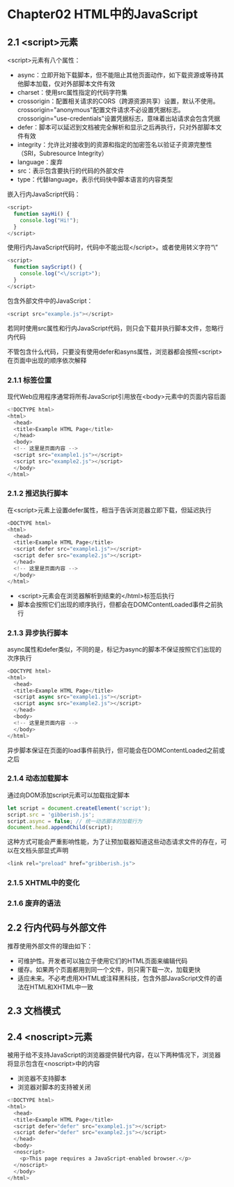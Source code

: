 # Chapter02 HTML中的JavaScript

## 2.1 &lt;script&gt;元素

&lt;script&gt;元素有八个属性：

* async：立即开始下载脚本，但不能阻止其他页面动作，如下载资源或等待其他脚本加载，仅对外部脚本文件有效
* charset：使用src属性指定的代码字符集
* crossorigin：配置相关请求的CORS（跨源资源共享）设置，默认不使用。crossorigin="anonymous"配置文件请求不必设置凭据标志。crossorigin="use-credentials"设置凭据标志，意味着出站请求会包含凭据
* defer：脚本可以延迟到文档被完全解析和显示之后再执行，只对外部脚本文件有效
* integrity：允许比对接收到的资源和指定的加密签名以验证子资源完整性（SRI，Subresource Integrity）
* language：废弃
* src：表示包含要执行的代码的外部文件
* type：代替language，表示代码快中脚本语言的内容类型

嵌入行内JavaScript代码：

```javascript
<script>
  function sayHi() {
    console.log("Hi!");
  }
</script>
```

使用行内JavaScript代码时，代码中不能出现&lt;/script&gt;。或者使用转义字符“\”

```javascript
<script>
  function sayScript() {
    console.log("<\/script>");
  }
</script>    
```

包含外部文件中的JavaScript：

```javascript
<script src="example.js"></script>
```

若同时使用src属性和行内JavaScript代码，则只会下载并执行脚本文件，忽略行内代码

不管包含什么代码，只要没有使用defer和asyns属性，浏览器都会按照&lt;script&gt;在页面中出现的顺序依次解释

### 2.1.1 标签位置

现代Web应用程序通常将所有JavaScript引用放在&lt;body&gt;元素中的页面内容后面

```javascript
<!DOCTYPE html>
<html>
  <head>
  <title>Example HTML Page</title>
  </head>
  <body>
  <!-- 这里是页面内容 -->
  <script src="example1.js"></script>
  <script src="example2.js"></script>
  </body>
</html>
```

### 2.1.2 推迟执行脚本

在&lt;script&gt;元素上设置defer属性，相当于告诉浏览器立即下载，但延迟执行

```javascript
<DOCTYPE html>
<html>
  <head>
  <title>Example HTML Page</title>
  <script defer src="example1.js"></script>
  <script defer src="example2.js"></script>
  </head>
  <!-- 这里是页面内容 -->
  </body>
</html>
```

* &lt;script&gt;元素会在浏览器解析到结束的&lt;/html&gt;标签后执行
* 脚本会按照它们出现的顺序执行，但都会在DOMContentLoaded事件之前执行

### 2.1.3 异步执行脚本

async属性和defer类似，不同的是，标记为async的脚本不保证按照它们出现的次序执行

```javascript
<DOCTYPE html>
<html>
  <head>
  <title>Example HTML Page</title>
  <script async src="example1.js"></script>
  <script async src="example2.js"></script>
  </head>
  <body>
  <!-- 这里是页面内容 -->
  </body>
</html>
```

异步脚本保证在页面的load事件前执行，但可能会在DOMContentLoaded之前或之后

### 2.1.4 动态加载脚本

通过向DOM添加script元素可以加载指定脚本

```javascript
let script = document.createElement('script');
script.src = 'gibberish.js';
script.async = false; // 统一动态脚本的加载行为
document.head.appendChild(script);
```

这种方式可能会严重影响性能，为了让预加载器知道这些动态请求文件的存在，可以在文档头部显式声明

```javascript
<link rel="preload" href="gribberish.js">
```

### 2.1.5 XHTML中的变化

### 2.1.6 废弃的语法

## 2.2 行内代码与外部文件

推荐使用外部文件的理由如下：

* 可维护性。开发者可以独立于使用它们的HTML页面来编辑代码
* 缓存。如果两个页面都用到同一个文件，则只需下载一次，加载更快
* 适应未来。不必考虑用XHTML或注释黑科技，包含外部JavaScript文件的语法在HTML和XHTML中一致

## 2.3 文档模式

## 2.4 &lt;noscript&gt;元素

被用于给不支持JavaScript的浏览器提供替代内容，在以下两种情况下，浏览器将显示包含在&lt;noscript&gt;中的内容

* 浏览器不支持脚本
* 浏览器对脚本的支持被关闭

```javascript
<!DOCTYPE html>
<html>
  <head>
  <title>Example HTML Page</title>
  <script defer="defer" src="example1.js"></script>
  <script defer="defer" src="example2.js"></script>
  </head>
  <body>
  <noscript>
    <p>This page requires a JavaScript-enabled browser.</p>
  </noscript>
  </body>
</html>
```





